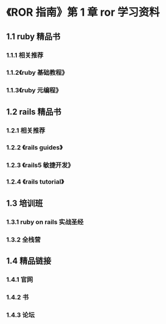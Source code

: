 # 《ROR 指南》第 1 章 ror 学习资料
## 1.1 ruby 精品书
### 1.1.1 相关推荐
### 1.1.2《ruby 基础教程》
### 1.1.3《ruby 元编程》
## 1.2 rails 精品书
### 1.2.1 相关推荐
### 1.2.2 《rails guides》
### 1.2.3 《rails5 敏捷开发》
### 1.2.4 《rails tutorial》
## 1.3 培训班
### 1.3.1 ruby on rails 实战圣经
### 1.3.2 全栈营
## 1.4 精品链接
### 1.4.1 官网
### 1.4.2 书
### 1.4.3 论坛